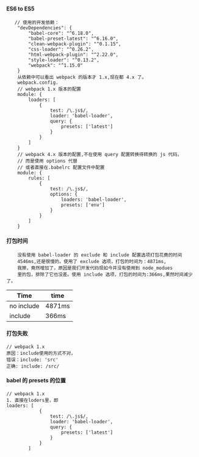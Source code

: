 #### ES6 to ES5

       // 使用的开发依赖：
        "devDependencies": {
            "babel-core": "^6.18.0",
            "babel-preset-latest": "^6.16.0",
            "clean-webpack-plugin": "^0.1.15",
            "css-loader": "^0.26.2",
            "html-webpack-plugin": "^2.22.0",
            "style-loader": "^0.13.2",
            "webpack": "^1.15.0"
        }
        从依赖中可以看出 webpack 的版本才 1.x,现在都 4.x 了。
        webpack.config.
        // webpack 1.x 版本的配置
        module: {
            loaders: [
                {
                    test: /\.js$/,
                    loader: 'babel-loader',
                    query: {
                        presets: ['latest']
                    }
                }
            ]
        }
        // webpack 4.x 版本的配置,不在使用 query 配置转换待转换的 js 代码，
        // 而是使用 options 代替
        // 或者直接在.babelrc 配置文件中配置
        module: {
            rules: [
                {
                    test: /\.js$/,
                    options: {
                        loaders: 'babel-loader',
                        presets: ['env']
                    }
                }
            ]
        }

#### 打包时间

        没有使用 babel-loader 的 exclude 和 include 配置选项打包花费的时间
        4546ms,还是很慢的。使用了 exclude 选项，打包的时间为：4871ms,
        我擦，竟然增加了，原因是我们开发代码现如今并没有使用到 node_modues
        里的包，排除了它也没差。使用 include 选项，打包的时间为:366ms,果然时间减少了。

| Time       | time   |
| ---------- | ------ |
| no include | 4871ms |
| include    | 366ms  |

#### 打包失败

    // webpack 1.x
    原因：include使用的方式不对，
    错误：include: 'src'
    正确: include: /src/

#### babel 的 presets 的位置

    // webpack 1.x
    1. 直接在loders里，即
    loaders: [
                {
                    test: /\.js$/,
                    loader: 'babel-loader',
                    query: {
                        presets: ['latest']
                    }
                }
            ]
